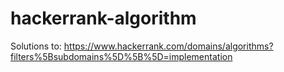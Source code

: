 # hackerrank-algorithm
Solutions to: https://www.hackerrank.com/domains/algorithms?filters%5Bsubdomains%5D%5B%5D=implementation
